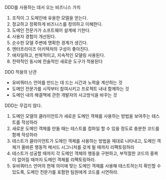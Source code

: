 DDD를 사용하는 데서 오는 비즈니스 가치
1. 조직이 그 도메인에 유용한 모델을 얻는다.
2. 정교하고 정확하게 비즈니스를 정의하고 이해한다.
3. 도메인 전문가가 소프트웨어 설계에 기한다.
4. 사용자 경험이 개선된다.
5. 순수한 모델 주변에 명확한 경계가 생긴다.
6. 엔터프라이즈 아키텍처의 구성이 좋아진다.
7. 애자일하고, 반복적이고, 지속적인 모델링 사용된다.
8. 전략적인 동시에 전술적인 새로운 도구가 적용된다

DDD 적용의 난관
- 유비쿼터스 언어를 만드는 데 드는 시간과 노력을 계산하는 것
- 도메인 전문가를 시작부터 참여시키고 프로젝트 내내 함께하는 것
- 도메인 내의 해결책에 관한 개발자의 사고방식을 바꾸는 것



DDD는 무겁지 않다.
1. 도메인 모델의 클라이언트가 새로운 도메인 객체를 사용하는 방법을 보여주는 테스트를 작성하라
2. 새로운 도메인 객체를 만들 때는 테스트를 컴파일 할 수 있을 정도로 충분한 코드를 함께 작성하라
3. 테스트가 클라이언트가 도메인 객체를 사용하는 방법을 제대로 나타내고, 도메인 객체가 올바른 행동적 메서드 시그니처를 갖게 될 때까지 리팩토링하라
4. 테스트가 성공할 때까지 각 도메인 객체의 행동을 구현하고, 부적절한 코드의 중복이 없어질 때까지 도메인 객체를 리팩토링하라.
5. 유비쿼터스 언어의 현재 의미에 맞는 도메인 객체를 사용해 테스트하는지 확인할 수 있도록, 도메인 전문가를 포함한 팀원에게 코드를 시연하라.

